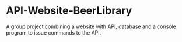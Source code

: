 # API-Website-BeerLibrary
A group project combining a website with API, database and a console program to issue commands to the API.
